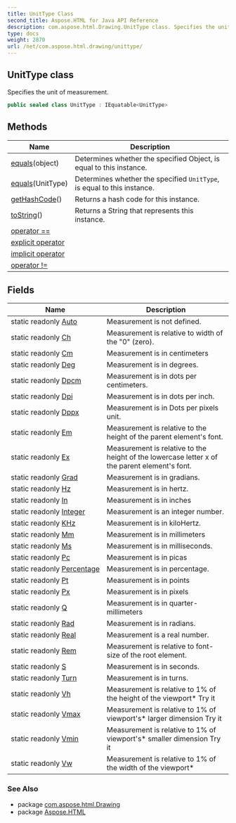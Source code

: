 ```yaml
---
title: UnitType Class
second_title: Aspose.HTML for Java API Reference
description: com.aspose.html.Drawing.UnitType class. Specifies the unit of measurement
type: docs
weight: 2870
url: /net/com.aspose.html.drawing/unittype/
---
```

## UnitType class

Specifies the unit of measurement.

```java
public sealed class UnitType : IEquatable<UnitType>
```

## Methods

| Name | Description |
| --- | --- |
| [equals](../../com.aspose.html.drawing/unittype/equals/#equals_1)(object) | Determines whether the specified Object, is equal to this instance. |
| [equals](../../com.aspose.html.drawing/unittype/equals/#equals)(UnitType) | Determines whether the specified `UnitType`, is equal to this instance. |
| [getHashCode](../../com.aspose.html.drawing/unittype/gethashcode/)() | Returns a hash code for this instance. |
| [toString](../../com.aspose.html.drawing/unittype/toString/)() | Returns a String that represents this instance. |
| [operator ==](../../com.aspose.html.drawing/unittype/op_equality/) |  |
| [explicit operator](../../com.aspose.html.drawing/unittype/op_explicit/) |  |
| [implicit operator](../../com.aspose.html.drawing/unittype/op_implicit/) |  |
| [operator !=](../../com.aspose.html.drawing/unittype/op_inequality/) |  |

## Fields

| Name | Description |
| --- | --- |
| static readonly [Auto](../../com.aspose.html.drawing/unittype/auto/) | Measurement is not defined. |
| static readonly [Ch](../../com.aspose.html.drawing/unittype/ch/) | Measurement is relative to width of the "0" (zero). |
| static readonly [Cm](../../com.aspose.html.drawing/unittype/cm/) | Measurement is in centimeters |
| static readonly [Deg](../../com.aspose.html.drawing/unittype/deg/) | Measurement is in degrees. |
| static readonly [Dpcm](../../com.aspose.html.drawing/unittype/dpcm/) | Measurement is in dots per centimeters. |
| static readonly [Dpi](../../com.aspose.html.drawing/unittype/dpi/) | Measurement is in dots per inch. |
| static readonly [Dppx](../../com.aspose.html.drawing/unittype/dppx/) | Measurement is in Dots per pixels unit. |
| static readonly [Em](../../com.aspose.html.drawing/unittype/em/) | Measurement is relative to the height of the parent element's font. |
| static readonly [Ex](../../com.aspose.html.drawing/unittype/ex/) | Measurement is relative to the height of the lowercase letter x of the parent element's font. |
| static readonly [Grad](../../com.aspose.html.drawing/unittype/grad/) | Measurement is in gradians. |
| static readonly [Hz](../../com.aspose.html.drawing/unittype/hz/) | Measurement is in hertz. |
| static readonly [In](../../com.aspose.html.drawing/unittype/in/) | Measurement is in inches |
| static readonly [Integer](../../com.aspose.html.drawing/unittype/integer/) | Measurement is an integer number. |
| static readonly [KHz](../../com.aspose.html.drawing/unittype/khz/) | Measurement is in kiloHertz. |
| static readonly [Mm](../../com.aspose.html.drawing/unittype/mm/) | Measurement is in millimeters |
| static readonly [Ms](../../com.aspose.html.drawing/unittype/ms/) | Measurement is in milliseconds. |
| static readonly [Pc](../../com.aspose.html.drawing/unittype/pc/) | Measurement is in picas |
| static readonly [Percentage](../../com.aspose.html.drawing/unittype/percentage/) | Measurement is in percentage. |
| static readonly [Pt](../../com.aspose.html.drawing/unittype/pt/) | Measurement is in points |
| static readonly [Px](../../com.aspose.html.drawing/unittype/px/) | Measurement is in pixels |
| static readonly [Q](../../com.aspose.html.drawing/unittype/q/) | Measurement is in quarter-millimeters |
| static readonly [Rad](../../com.aspose.html.drawing/unittype/rad/) | Measurement is in radians. |
| static readonly [Real](../../com.aspose.html.drawing/unittype/real/) | Measurement is a real number. |
| static readonly [Rem](../../com.aspose.html.drawing/unittype/rem/) | Measurement is relative to font-size of the root element. |
| static readonly [S](../../com.aspose.html.drawing/unittype/s/) | Measurement is in seconds. |
| static readonly [Turn](../../com.aspose.html.drawing/unittype/turn/) | Measurement is in turns. |
| static readonly [Vh](../../com.aspose.html.drawing/unittype/vh/) | Measurement is relative to 1% of the height of the viewport* Try it |
| static readonly [Vmax](../../com.aspose.html.drawing/unittype/vmax/) | Measurement is relative to 1% of viewport's* larger dimension Try it |
| static readonly [Vmin](../../com.aspose.html.drawing/unittype/vmin/) | Measurement is relative to 1% of viewport's* smaller dimension Try it |
| static readonly [Vw](../../com.aspose.html.drawing/unittype/vw/) | Measurement is relative to 1% of the width of the viewport* |

### See Also

* package [com.aspose.html.Drawing](../../com.aspose.html.drawing/)
* package [Aspose.HTML](../../)
